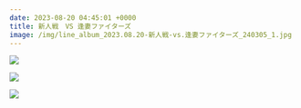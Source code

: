 ```yaml
---
date: 2023-08-20 04:45:01 +0000
title: 新人戦　VS 逢妻ファイターズ
image: /img/line_album_2023.08.20-新人戦-vs.逢妻ファイターズ_240305_1.jpg
---
```

![](/img/line_album_2023.08.20-新人戦-vs.逢妻ファイターズ_240305_2.jpg)

![](/img/line_album_2023.08.20-新人戦-vs.逢妻ファイターズ_240305_3.jpg)

![](/img/line_album_2023.08.20-新人戦-vs.逢妻ファイターズ_240305_4.jpg)
